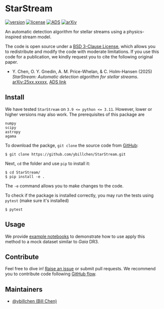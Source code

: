 # StarStream

[![version](https://img.shields.io/badge/version-0.1-blue.svg)](https://github.com/ybillchen/StarStream)
[![license](https://img.shields.io/github/license/ybillchen/StarStream)](LICENSE)
[![ADS](https://img.shields.io/badge/ADS-2025xxxxx-blue)](#)
[![arXiv](https://img.shields.io/badge/arXiv-25xx.xxxxx-green)](#)

An automatic detection algorithm for stellar streams using a physics-inspired stream model.

The code is open source under a [BSD 3-Clause License](LICENSE), which allows you to redistribute and modify the code with moderate limitations. If you use this code for a publication, we kindly request you to cite the following original paper.

- Y. Chen, O. Y. Gnedin, A. M. Price-Whelan, & C. Holm-Hansen (2025) *StarStream: Automatic detection algorithm for stellar streams*. [arXiv:25xx.xxxxx](https://arxiv.org/abs/25xx.xxxxx), [ADS link](#)

## Install

We have tested `StarStream` on `3.9 <= python <= 3.11`. However, lower or higher versions may also work. The prerequisites of this package are
```
numpy
scipy
astropy
agama
```

To download the packge, `git clone` the source code from [GitHub](https://github.com/ybillchen/StarStream):
```shell
$ git clone https://github.com/ybillchen/StarStream.git
```
Next, `cd` the folder and use `pip` to install it:
```shell
$ cd StarStream/
$ pip install -e .
```
The `-e` command allows you to make changes to the code.

To check if the package is installed correctly, you may run the tests using `pytest` (make sure it's installed)
```shell
$ pytest
```

## Usage

We provide [example notebooks](examples/) to demonstrate how to use apply this method to a mock dataset similar to *Gaia* DR3.


## Contribute

Feel free to dive in! [Raise an issue](https://github.com/ybillchen/StarStream/issues/new) or submit pull requests. We recommend you to contribute code following [GitHub flow](https://docs.github.com/en/get-started/quickstart/github-flow). 

## Maintainers

- [@ybillchen (Bill Chen)](https://github.com/ybillchen)

